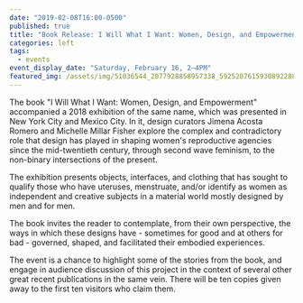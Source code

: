 ```yaml
---
date: "2019-02-08T16:00-0500"
published: true
title: "Book Release: I Will What I Want: Women, Design, and Empowerment"
categories: left
tags:
  - events
event_display_date: "Saturday, February 16, 2–4PM"
featured_img: /assets/img/51036544_2077928858957338_5925207615930892288_n.jpg
---
```


The book "I Will What I Want: Women, Design, and Empowerment" accompanied a 2018 exhibition of the same name, which was presented in New York City and Mexico City. In it, design curators Jimena Acosta Romero and Michelle Millar Fisher explore the complex and contradictory role that design has played in shaping women's reproductive agencies since the mid-twentieth century, through second wave feminism, to the non-binary intersections of the present.

The exhibition presents objects, interfaces, and clothing that has sought to qualify those who have uteruses, menstruate, and/or identify as women as independent and creative subjects in a material world mostly designed by men and for men.

The book invites the reader to contemplate, from their own perspective, the ways in which these designs have - sometimes for good and at others for bad - governed, shaped, and facilitated their embodied experiences.

The event is a chance to highlight some of the stories from the book, and engage in audience discussion of this project in the context of several other great recent publications in the same vein. There will be ten copies given away to the first ten visitors who claim them.
